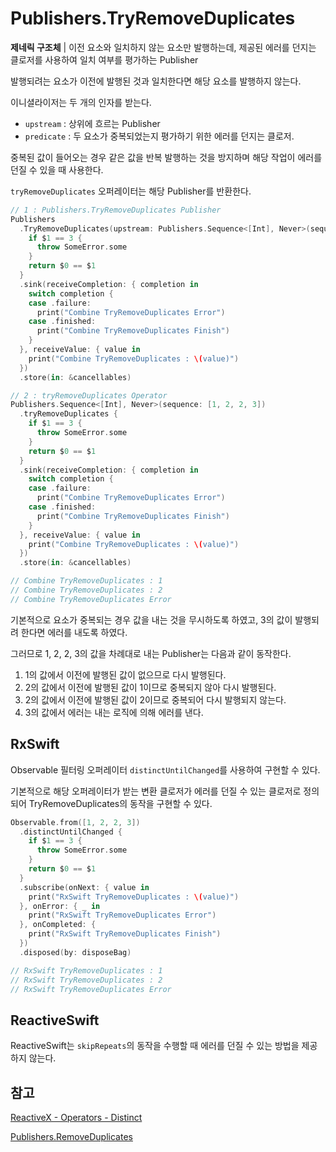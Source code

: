 # Publishers.TryRemoveDuplicates

**제네릭 구조체** | 이전 요소와 일치하지 않는 요소만 발행하는데, 제공된 에러를 던지는 클로저를 사용하여 일치 여부를 평가하는 Publisher

발행되려는 요소가 이전에 발행된 것과 일치한다면 해당 요소를 발행하지 않는다.

이니셜라이저는 두 개의 인자를 받는다.

- `upstream` : 상위에 흐르는 Publisher
- `predicate` : 두 요소가 중복되었는지 평가하기 위한 에러를 던지는 클로저. 

중복된 값이 들어오는 경우 같은 값을 반복 발행하는 것을 방지하며 해당 작업이 에러를 던질 수 있을 때 사용한다.

`tryRemoveDuplicates` 오퍼레이터는 해당 Publisher를 반환한다.

```swift
// 1 : Publishers.TryRemoveDuplicates Publisher
Publishers
  .TryRemoveDuplicates(upstream: Publishers.Sequence<[Int], Never>(sequence: [1, 2, 2, 3])) {
    if $1 == 3 {
      throw SomeError.some
    }
    return $0 == $1
  }
  .sink(receiveCompletion: { completion in
    switch completion {
    case .failure:
      print("Combine TryRemoveDuplicates Error")
    case .finished:
      print("Combine TryRemoveDuplicates Finish")
    }
  }, receiveValue: { value in
    print("Combine TryRemoveDuplicates : \(value)")
  })
  .store(in: &cancellables)

// 2 : tryRemoveDuplicates Operator
Publishers.Sequence<[Int], Never>(sequence: [1, 2, 2, 3])
  .tryRemoveDuplicates {
    if $1 == 3 {
      throw SomeError.some
    }
    return $0 == $1
  }
  .sink(receiveCompletion: { completion in
    switch completion {
    case .failure:
      print("Combine TryRemoveDuplicates Error")
    case .finished:
      print("Combine TryRemoveDuplicates Finish")
    }
  }, receiveValue: { value in
    print("Combine TryRemoveDuplicates : \(value)")
  })
  .store(in: &cancellables)

// Combine TryRemoveDuplicates : 1
// Combine TryRemoveDuplicates : 2
// Combine TryRemoveDuplicates Error
```

기본적으로 요소가 중복되는 경우 값을 내는 것을 무시하도록 하였고, 3의 값이 발행되려 한다면 에러를 내도록 하였다.

그러므로 1, 2, 2, 3의 값을 차례대로 내는 Publisher는 다음과 같이 동작한다.

1. 1의 값에서 이전에 발행된 값이 없으므로 다시 발행된다.
2. 2의 값에서 이전에 발행된 값이 1이므로 중복되지 않아 다시 발행된다.
3. 2의 값에서 이전에 발행된 값이 2이므로 중복되어 다시 발행되지 않는다.
4. 3의 값에서 에러는 내는 로직에 의해 에러를 낸다.

## RxSwift

Observable 필터링 오퍼레이터 `distinctUntilChanged`를 사용하여 구현할 수 있다.

기본적으로 해당 오퍼레이터가 받는 변환 클로저가 에러를 던질 수 있는 클로저로 정의되어 TryRemoveDuplicates의 동작을 구현할 수 있다.

```swift
Observable.from([1, 2, 2, 3])
  .distinctUntilChanged {
    if $1 == 3 {
      throw SomeError.some
    }
    return $0 == $1
  }
  .subscribe(onNext: { value in
    print("RxSwift TryRemoveDuplicates : \(value)")
  }, onError: { _ in
    print("RxSwift TryRemoveDuplicates Error")
  }, onCompleted: {
    print("RxSwift TryRemoveDuplicates Finish")
  })
  .disposed(by: disposeBag)

// RxSwift TryRemoveDuplicates : 1
// RxSwift TryRemoveDuplicates : 2
// RxSwift TryRemoveDuplicates Error
```

## ReactiveSwift

ReactiveSwift는 `skipRepeats`의 동작을 수행할 때 에러를 던질 수 있는 방법을 제공하지 않는다.

## 참고

[ReactiveX - Operators - Distinct](http://reactivex.io/documentation/operators/distinct.html)

[Publishers.RemoveDuplicates](./RemoveDuplicates.md)